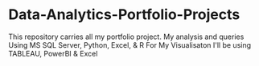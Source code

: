 # Data-Analytics-Portfolio-Projects
This repository carries all my portfolio project.
My analysis and queries Using MS SQL Server, Python, Excel, & R
For My Visualisaton I'll be using TABLEAU, PowerBI & Excel
